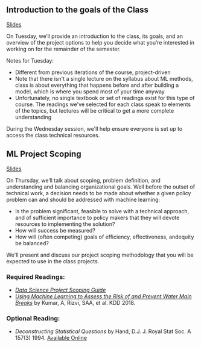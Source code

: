 ## Introduction to the goals of the Class 
[Slides](ClassOverview.pptx)

On Tuesday, we’ll  provide  an  introduction  to  the  class,  its  goals,  and  an  overview  of  the project options to help you decide what you’re interested in working on for the remainder of the semester.

Notes for Tuesday:
- Different from previous iterations of the course, project-driven
- Note that there isn't a single lecture on the syllabus about ML methods, class is about everything that happens before and after building a model, which is where you spend most of your time anyway
- Unfortunately, no single textbook or set of readings exist for this type of course. The readings we've selected for each class speak to elements of the topics, but lectures will be critical to get a more complete understanding

During the Wednesday session, we'll help ensure everyone is set up to access the class technical resources.

## ML Project Scoping 

[Slides](Scoping.pptx)

On Thursday, we’ll talk about scoping, problem definition, and understanding and balancing organizational goals.  Well before the outset of technical work, a decision needs to be made about whether a given policy problem can and should be addressed with machine learning: 
- Is the problem significant, feasible to solve with a technical approach, and of sufficient importance to policy makers that they will devote resources to implementing the solution? 
- How will success be measured? 
- How will (often competing) goals of efficiency, effectiveness, andequity be balanced?

We'll present and discuss our project scoping methodology that you will be expected to use in the class projects.


### Required Readings:
- [*Data Science Project Scoping Guide*](http://www.datasciencepublicpolicy.org/home/resources/data-science-project-scoping-guide/)
- [*Using Machine Learning to Assess the Risk of and Prevent Water Main Breaks*](KumarWaterMains.pdf) by Kumar, A, Rizvi, SAA, et al. KDD 2018.

### Optional Reading:
- *Deconstructing Statistical Questions* by Hand, D.J. J. Royal Stat Soc. A 157(3) 1994. [Available Online](http://stat688.bio5.org/sites/default/files/fall2014/hand-deconstructin.pdf)
